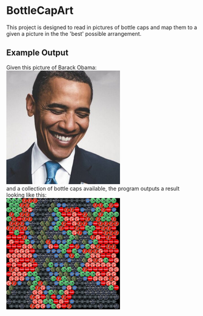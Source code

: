 # BottleCapArt
This project is designed to read in pictures of bottle caps and map them to a given a picture in the the 'best' possible arrangement.

## Example Output
Given this picture of Barack Obama:
</br>
<img src="https://github.com/DillonOLeary/BottleCapArt/blob/read-cap-images/obama.JPG" alt="Barack Obama Program Input" width="300"/>
</br>
and a collection of bottle caps available, the program outputs a result looking like this:
</br>
<img src="https://github.com/DillonOLeary/BottleCapArt/blob/read-cap-images/Screen%20Shot%202018-07-29%20at%2011.29.47%20PM.png" alt="Barack Obama Program Output" width="300"/>
